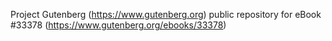 Project Gutenberg (https://www.gutenberg.org) public repository for eBook #33378 (https://www.gutenberg.org/ebooks/33378)
